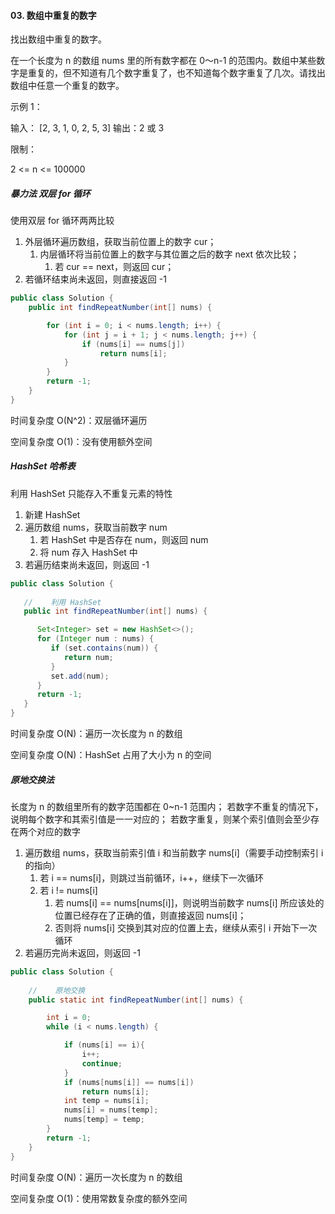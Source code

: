 #### 03. 数组中重复的数字

找出数组中重复的数字。

在一个长度为 n 的数组 nums 里的所有数字都在 0～n-1 的范围内。数组中某些数字是重复的，但不知道有几个数字重复了，也不知道每个数字重复了几次。请找出数组中任意一个重复的数字。

示例 1：

输入：
[2, 3, 1, 0, 2, 5, 3]
输出：2 或 3

限制：

2 <= n <= 100000

##### 暴力法 双层 for 循环

使用双层 for 循环两两比较

1. 外层循环遍历数组，获取当前位置上的数字 cur；
   1. 内层循环将当前位置上的数字与其位置之后的数字 next 依次比较；
      1. 若 cur == next，则返回 cur；
2. 若循环结束尚未返回，则直接返回 -1

```java
public class Solution {
    public int findRepeatNumber(int[] nums) {

        for (int i = 0; i < nums.length; i++) {
            for (int j = i + 1; j < nums.length; j++) {
                if (nums[i] == nums[j])
                    return nums[i];
            }
        }
        return -1;
    }
}
```

时间复杂度 O(N^2)：双层循环遍历

空间复杂度 O(1)：没有使用额外空间

##### HashSet 哈希表

利用 HashSet 只能存入不重复元素的特性

1. 新建 HashSet
2. 遍历数组 nums，获取当前数字 num
   1. 若 HashSet 中是否存在 num，则返回 num
   2. 将 num 存入 HashSet 中
3. 若遍历结束尚未返回，则返回 -1

```java
public class Solution {
    
   //    利用 HashSet
   public int findRepeatNumber(int[] nums) {

      Set<Integer> set = new HashSet<>();
      for (Integer num : nums) {
         if (set.contains(num)) {
            return num;
         }
         set.add(num);
      }
      return -1;
   }
}
```
时间复杂度 O(N)：遍历一次长度为 n 的数组

空间复杂度 O(N)：HashSet 占用了大小为 n 的空间

##### 原地交换法

长度为 n 的数组里所有的数字范围都在 0~n-1 范围内；
若数字不重复的情况下，说明每个数字和其索引值是一一对应的；
若数字重复，则某个索引值则会至少存在两个对应的数字

1. 遍历数组 nums，获取当前索引值 i 和当前数字 nums[i]（需要手动控制索引 i 的指向）
   1. 若 i == nums[i]，则跳过当前循环，i++，继续下一次循环
   2. 若 i != nums[i]
      1. 若 nums[i] == nums[nums[i]]，则说明当前数字 nums[i] 所应该处的位置已经存在了正确的值，则直接返回 nums[i]； 
      2. 否则将 nums[i] 交换到其对应的位置上去，继续从索引 i 开始下一次循环
2. 若遍历完尚未返回，则返回 -1

```java
public class Solution {
    
    //    原地交换
    public static int findRepeatNumber(int[] nums) {

        int i = 0;
        while (i < nums.length) {

            if (nums[i] == i){
                i++;
                continue;
            }
            if (nums[nums[i]] == nums[i])
                return nums[i];
            int temp = nums[i];
            nums[i] = nums[temp];
            nums[temp] = temp;
        }
        return -1;
    }
}
```
时间复杂度 O(N)：遍历一次长度为 n 的数组

空间复杂度 O(1)：使用常数复杂度的额外空间


